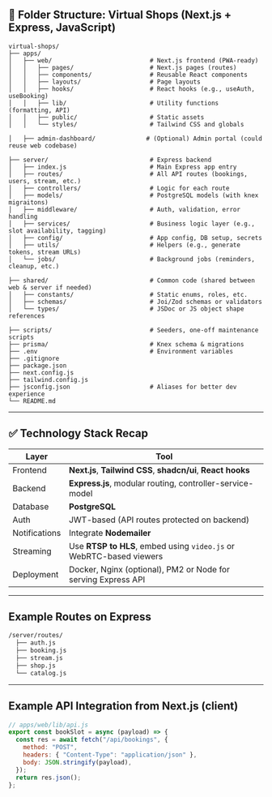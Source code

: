## 📁 Folder Structure: Virtual Shops (Next.js + Express, JavaScript)

```
virtual-shops/
├── apps/
│   ├── web/                           # Next.js frontend (PWA-ready)
│   │   ├── pages/                     # Next.js pages (routes)
│   │   ├── components/                # Reusable React components
│   │   ├── layouts/                   # Page layouts
│   │   ├── hooks/                     # React hooks (e.g., useAuth, useBooking)
│   │   ├── lib/                       # Utility functions (formatting, API)
│   │   ├── public/                    # Static assets
│   │   └── styles/                    # Tailwind CSS and globals

│   ├── admin-dashboard/              # (Optional) Admin portal (could reuse web codebase)

├── server/                            # Express backend
│   ├── index.js                       # Main Express app entry
│   ├── routes/                        # All API routes (bookings, users, stream, etc.)
│   ├── controllers/                   # Logic for each route
│   ├── models/                        # PostgreSQL models (with knex migraitons)
│   ├── middleware/                    # Auth, validation, error handling
│   ├── services/                      # Business logic layer (e.g., slot availability, tagging)
│   ├── config/                        # App config, DB setup, secrets
│   ├── utils/                         # Helpers (e.g., generate tokens, stream URLs)
│   └── jobs/                          # Background jobs (reminders, cleanup, etc.)

├── shared/                            # Common code (shared between web & server if needed)
│   ├── constants/                     # Static enums, roles, etc.
│   ├── schemas/                       # Joi/Zod schemas or validators
│   └── types/                         # JSDoc or JS object shape references

├── scripts/                           # Seeders, one-off maintenance scripts
├── prisma/                            # Knex schema & migrations
├── .env                               # Environment variables
├── .gitignore
├── package.json
├── next.config.js
├── tailwind.config.js
├── jsconfig.json                      # Aliases for better dev experience
└── README.md
```

---

## ✅ Technology Stack Recap

| Layer         | Tool                                                                |
| ------------- | ------------------------------------------------------------------- |
| Frontend      | **Next.js**, **Tailwind CSS**, **shadcn/ui**, **React hooks**       |
| Backend       | **Express.js**, modular routing, controller-service-model           |
| Database      | **PostgreSQL**                                                      |
| Auth          | JWT-based (API routes protected on backend)                         |
| Notifications | Integrate **Nodemailer**                                            |
| Streaming     | Use **RTSP to HLS**, embed using `video.js` or WebRTC-based viewers |
| Deployment    | Docker, Nginx (optional), PM2 or Node for serving Express API       |

---

## Example Routes on Express

```bash
/server/routes/
  ├── auth.js
  ├── booking.js
  ├── stream.js
  ├── shop.js
  └── catalog.js
```

---

## Example API Integration from Next.js (client)

```js
// apps/web/lib/api.js
export const bookSlot = async (payload) => {
  const res = await fetch("/api/bookings", {
    method: "POST",
    headers: { "Content-Type": "application/json" },
    body: JSON.stringify(payload),
  });
  return res.json();
};
```
